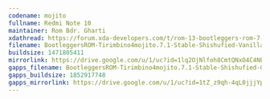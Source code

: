 ```yaml
---
codename: mojito
fullname: Redmi Note 10
maintainer: Rom Bdr. Gharti
xdathread: https://forum.xda-developers.com/t/rom-13-bootleggers-rom-7-0-official-mojito-sunny.4536973/
filename: BootleggersROM-Tirimbino4mojito.7.1-Stable-Shishufied-Vanilla-20230419-114842.zip
buildsize: 1471805411
mirrorlink: https://drive.google.com/u/1/uc?id=1lq2OjNlfoh8CmtQNxO4C4NEfjh6og78m&export=download
gapps_filename: BootleggersROM-Tirimbino4mojito.7.1-Stable-Shishufied-GApps-20230418-214731.zip
gapps_buildsize: 1852917748
gapps_mirrorlink: https://drive.google.com/u/1/uc?id=1tZ_z9qh-4qL0jjjYp887C_om9_o-D45r&export=download
---
```

